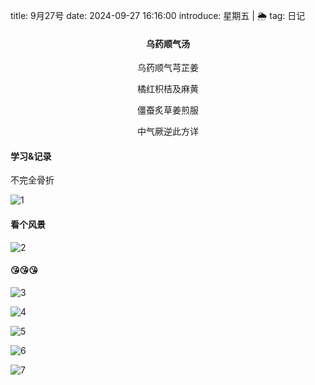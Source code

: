 title: 9月27号
date: 2024-09-27 16:16:00
introduce: 星期五 | 🌦️
tag: 日记

<h4 align="center">乌药顺气汤</h4>

<p align="center">乌药顺气芎芷姜</p> 
<p align="center">橘红枳桔及麻黄</p>
<p align="center">僵蚕炙草姜煎服</p>
<p align="center">中气厥逆此方详</p>

#### 学习&记录

不完全骨折

![1](/static/img/2024/9/27/1.jpg)

#### 看个风景

![2](/static/img/2024/9/27/2.jpg)

#### 😘😘😘

![3](/static/img/2024/9/27/3.jpg)

![4](/static/img/2024/9/27/4.jpg)

![5](/static/img/2024/9/27/5.jpg)

![6](/static/img/2024/9/27/6.jpg)

![7](/static/img/2024/9/27/7.jpg)
